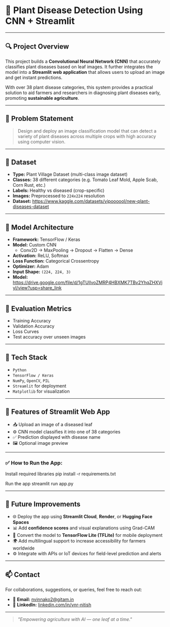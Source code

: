 # 🌿 Plant Disease Detection Using CNN + Streamlit  

---

## 🔍 Project Overview

This project builds a **Convolutional Neural Network (CNN)** that accurately classifies plant diseases based on leaf images. It further integrates the model into a **Streamlit web application** that allows users to upload an image and get instant predictions.

With over 38 plant disease categories, this system provides a practical solution to aid farmers and researchers in diagnosing plant diseases early, promoting **sustainable agriculture**.

---

## 🎯 Problem Statement

> Design and deploy an image classification model that can detect a variety of plant diseases across multiple crops with high accuracy using computer vision.

---

## 🌱 Dataset

- **Type:** Plant Village Dataset (multi-class image dataset)  
- **Classes:** 38 different categories (e.g. Tomato Leaf Mold, Apple Scab, Corn Rust, etc.)  
- **Labels:** Healthy vs diseased (crop-specific)  
- **Images:** Preprocessed to `224x224` resolution
- **Dataset:** https://www.kaggle.com/datasets/vipoooool/new-plant-diseases-dataset

---

## 🧠 Model Architecture

- **Framework:** TensorFlow / Keras  
- **Model:** Custom CNN  
  - Conv2D → MaxPooling → Dropout → Flatten → Dense  
- **Activation:** ReLU, Softmax  
- **Loss Function:** Categorical Crossentropy  
- **Optimizer:** Adam  
- **Input Shape:** `(224, 224, 3)`
- **Model:** https://drive.google.com/file/d/1gTUllvoZMRP4HBXMK7TBv2YhqZHXVjyl/view?usp=share_link

---

## 🧪 Evaluation Metrics

- Training Accuracy  
- Validation Accuracy  
- Loss Curves  
- Test accuracy over unseen images

---

## 🧰 Tech Stack

- `Python`  
- `TensorFlow / Keras`  
- `NumPy`, `OpenCV`, `PIL`  
- `Streamlit` for deployment  
- `Matplotlib` for visualization  

---

## 🚀 Features of Streamlit Web App

- 📤 Upload an image of a diseased leaf  
- ⚙️ CNN model classifies it into one of 38 categories  
- ✅ Prediction displayed with disease name  
- 🖼️ Optional image preview

---

### ✅ How to Run the App:

 Install required libraries
pip install -r requirements.txt

 Run the app
streamlit run app.py

---

## 🚀 Future Improvements

- 🌐 Deploy the app using **Streamlit Cloud**, **Render**, or **Hugging Face Spaces**
- 📊 Add **confidence scores** and visual explanations using Grad-CAM
- 📱 Convert the model to **TensorFlow Lite (TFLite)** for mobile deployment
- 🌍 Add multilingual support to increase accessibility for farmers worldwide
- ⚙️ Integrate with APIs or IoT devices for field-level prediction and alerts

---

## 📫 Contact

For collaborations, suggestions, or queries, feel free to reach out:

- 📧 **Email:** nvinnako2@gitam.in  
- 🔗 **LinkedIn:** [linkedin.com/in/vnr-nitish](https://linkedin.com/in/vnr-nitish)

---

> *"Empowering agriculture with AI — one leaf at a time."*
